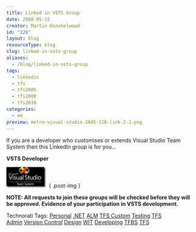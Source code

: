 ```yaml
---
title: Linked in VSTS Group
date: 2008-05-15
creator: Martin Hinshelwood
id: "226"
layout: blog
resourceType: blog
slug: linked-in-vsts-group
aliases:
  - /blog/linked-in-vsts-group
tags:
  - linkedin
  - tfs
  - tfs2005
  - tfs2008
  - tfs2010
categories:
  - me
preview: metro-visual-studio-2005-128-link-2-2.png
---
```


If you are a developer who customises or extends Visual Studio Team System then this LinkedIn group is for you...

**VSTS Developer**

[![Join the VSTS Developer group](images/LinkedinVSTSGroup_D124-VSTS_5-1-1.gif)](http://www.linkedin.com/e/gis/104499/5EDCBC5B9EDA "Join the VSTS Developer Group") 
{ .post-img }

**NOTE: All requests to join these groups will be checked before they will be approved. Evidence of your participation in VSTS development.**

Technorati Tags: [Personal](http://technorati.com/tags/Personal) [.NET](http://technorati.com/tags/.NET) [ALM](http://technorati.com/tags/ALM) [TFS Custom](http://technorati.com/tags/TFS+Custom) [Testing](http://technorati.com/tags/Testing) [TFS Admin](http://technorati.com/tags/TFS+Admin) [Version Control](http://technorati.com/tags/Version+Control) [Design](http://technorati.com/tags/Design) [WIT](http://technorati.com/tags/WIT) [Developing](http://technorati.com/tags/Developing) [TFBS](http://technorati.com/tags/TFBS) [TFS](http://technorati.com/tags/TFS)

